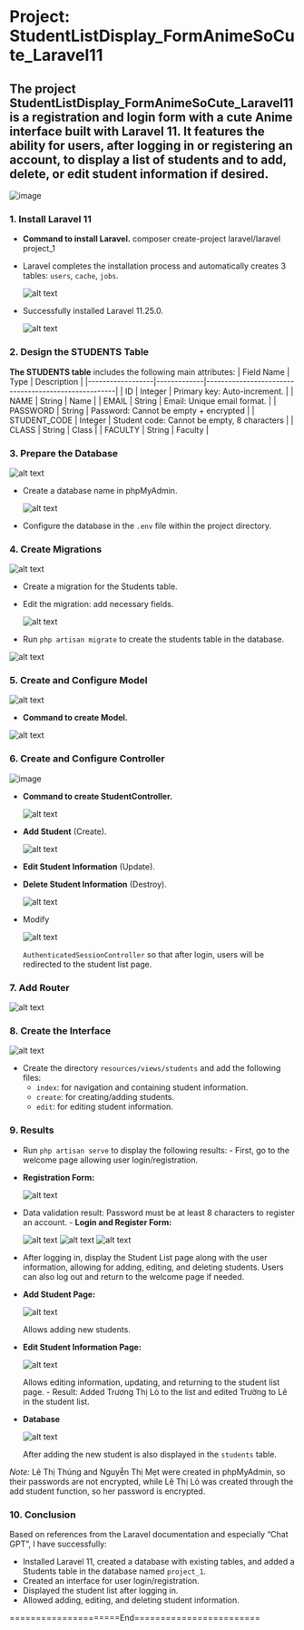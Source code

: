 # Project: StudentListDisplay_FormAnimeSoCute_Laravel11

## The project StudentListDisplay_FormAnimeSoCute_Laravel11 is a registration and login form with a cute Anime interface built with Laravel 11. It features the ability for users, after logging in or registering an account, to display a list of students and to add, delete, or edit student information if desired.

![image](https://github.com/user-attachments/assets/23528b9c-f4d9-48f9-bf90-3e1035a59256)


### 1. Install Laravel 11

-   **Command to install Laravel.** composer create-project laravel/laravel project_1
-   Laravel completes the installation process and automatically creates 3 tables: `users`, `cache`, `jobs`.
  
    ![alt text](image-1.png)
    
-   Successfully installed Laravel 11.25.0.
  
    ![alt text](image-2.png)

### 2. Design the STUDENTS Table

**The STUDENTS table** includes the following main attributes:
| Field Name | Type | Description |
|------------------|-------------|-----------------------------------------------------|
| ID | Integer | Primary key: Auto-increment. |
| NAME | String | Name |
| EMAIL | String | Email: Unique email format. |
| PASSWORD | String | Password: Cannot be empty + encrypted |
| STUDENT_CODE | Integer | Student code: Cannot be empty, 8 characters |
| CLASS | String | Class |
| FACULTY | String | Faculty |

### 3. Prepare the Database

![alt text](image-3.png)

-   Create a database name in phpMyAdmin.
  
    ![alt text](image-4.png)
    
-   Configure the database in the `.env` file within the project directory.

### 4. Create Migrations

![alt text](image-5.png)

-   Create a migration for the Students table.
-   Edit the migration: add necessary fields.
  
    ![alt text](image-6.png)
    
-   Run `php artisan migrate` to create the students table in the database.

  ![alt text](image-8.png)

### 5. Create and Configure Model

 ![alt text](image-7.png)

-   **Command to create Model.**
  
   ![alt text](image-9.png)

### 6. Create and Configure Controller

![image](https://github.com/user-attachments/assets/6d6a00c6-bd88-42f0-9d38-7a22f7b16fc8)


-   **Command to create StudentController.**
  
    ![alt text](image-10.png)
    
-   **Add Student** (Create).
  
    ![alt text](image-11.png)
    
-   **Edit Student Information** (Update).
-   **Delete Student Information** (Destroy).
  
    ![alt text](image-12.png)
    
-   Modify
  
    ![alt text](image-13.png)
    
    `AuthenticatedSessionController` so that after login, users will be redirected to the student list page.

### 7. Add Router

![alt text](image-14.png)

### 8. Create the Interface

![alt text](image-15.png)

-   Create the directory `resources/views/students` and add the following files:
    -   `index`: for navigation and containing student information.
    -   `create`: for creating/adding students.
    -   `edit`: for editing student information.

### 9. Results

-   Run `php artisan serve` to display the following results: - First, go to the welcome page allowing user login/registration.
- **Registration Form:**
  
    ![alt text](image-16.png)
  
-   Data validation result: Password must be at least 8 characters to register an account. - **Login and Register Form:**
  
    ![alt text](image-17.png)
    ![alt text](image-18.png)
    ![alt text](image-19.png)
    
-   After logging in, display the Student List page along with the user information, allowing for adding, editing, and deleting students. Users can also log out and return to the welcome page if needed.
- **Add Student Page:**

    ![alt text](image-20.png)
  
    Allows adding new students.
- **Edit Student Information Page:**
    
    ![alt text](image-21.png)
    
    Allows editing information, updating, and returning to the student list page. - Result: Added Trương Thị Lỏ to the list and edited Trường to Lê in the student list.
- **Database**
    
    ![alt text](image.png)

    After adding the new student is also displayed in the `students` table.

_Note:_ Lê Thị Thúng and Nguyễn Thị Mẹt were created in phpMyAdmin, so their passwords are not encrypted, while Lê Thị Lỏ was created through the add student function, so her password is encrypted.

### 10. Conclusion

Based on references from the Laravel documentation and especially “Chat GPT”, I have successfully:

-   Installed Laravel 11, created a database with existing tables, and added a Students table in the database named `project_1`.
-   Created an interface for user login/registration.
-   Displayed the student list after logging in.
-   Allowed adding, editing, and deleting student information.

=====================End========================
